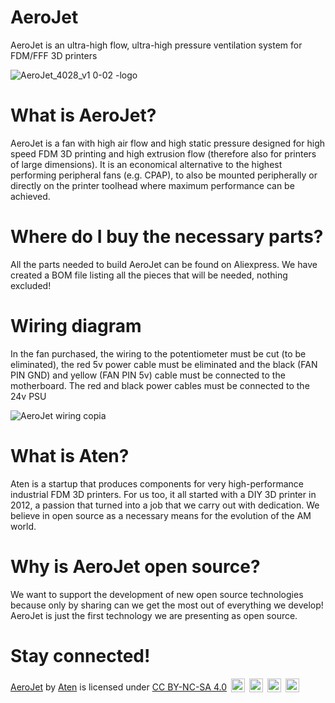 # AeroJet
AeroJet is an ultra-high flow, ultra-high pressure ventilation system for FDM/FFF 3D printers

![AeroJet_4028_v1 0-02 -logo](https://github.com/Aten3Di/AeroJet/assets/157801526/8966dc5d-0db5-4ddb-9c4a-ce3110f193c8)


# What is AeroJet?
AeroJet is a fan with high air flow and high static pressure designed for high speed FDM 3D printing and high extrusion flow (therefore also for printers of large dimensions). 
It is an economical alternative to the highest performing peripheral fans (e.g. CPAP), to also be mounted peripherally or directly on the printer toolhead where maximum performance can be achieved.

# Where do I buy the necessary parts?
All the parts needed to build AeroJet can be found on Aliexpress. We have created a BOM file listing all the pieces that will be needed, nothing excluded!

# Wiring diagram
In the fan purchased, the wiring to the potentiometer must be cut (to be eliminated), the red 5v power cable must be eliminated and the black (FAN PIN GND) and yellow (FAN PIN 5v) cable must be connected to the motherboard. The red and black power cables must be connected to the 24v PSU

![AeroJet wiring copia](https://github.com/Aten3Di/AeroJet/assets/157801526/84e781d6-7af5-4185-8e95-223e570e039b)


# What is Aten?
Aten is a startup that produces components for very high-performance industrial FDM 3D printers.
For us too, it all started with a DIY 3D printer in 2012, a passion that turned into a job that we carry out with dedication. We believe in open source as a necessary means for the evolution of the AM world.

# Why is AeroJet open source?
We want to support the development of new open source technologies because only by sharing can we get the most out of everything we develop!
AeroJet is just the first technology we are presenting as open source. 

# Stay connected!

<p xmlns:cc="http://creativecommons.org/ns#" xmlns:dct="http://purl.org/dc/terms/"><a property="dct:title" rel="cc:attributionURL" href="https://github.com/Aten3Di/AeroJet">AeroJet</a> by <a rel="cc:attributionURL dct:creator" property="cc:attributionName" href="http://www.aten3d.com">Aten</a> is licensed under <a href="http://creativecommons.org/licenses/by-nc-sa/4.0/?ref=chooser-v1" target="_blank" rel="license noopener noreferrer" style="display:inline-block;">CC BY-NC-SA 4.0</a> <a href="http://creativecommons.org/licenses/by-nc-sa/4.0/?ref=chooser-v1" target="_blank" rel="license noopener noreferrer" style="display:inline-block;"><img style="height:22px!important;margin-left:3px;vertical-align:text-bottom;" src="https://mirrors.creativecommons.org/presskit/icons/cc.svg?ref=chooser-v1"></a> <a href="http://creativecommons.org/licenses/by-nc-sa/4.0/?ref=chooser-v1" target="_blank" rel="license noopener noreferrer" style="display:inline-block;"><img style="height:22px!important;margin-left:3px;vertical-align:text-bottom;" src="https://mirrors.creativecommons.org/presskit/icons/by.svg?ref=chooser-v1"></a> <a href="http://creativecommons.org/licenses/by-nc-sa/4.0/?ref=chooser-v1" target="_blank" rel="license noopener noreferrer" style="display:inline-block;"><img style="height:22px!important;margin-left:3px;vertical-align:text-bottom;" src="https://mirrors.creativecommons.org/presskit/icons/nc.svg?ref=chooser-v1"></a> <a href="http://creativecommons.org/licenses/by-nc-sa/4.0/?ref=chooser-v1" target="_blank" rel="license noopener noreferrer" style="display:inline-block;"><img style="height:22px!important;margin-left:3px;vertical-align:text-bottom;" src="https://mirrors.creativecommons.org/presskit/icons/sa.svg?ref=chooser-v1"></a></p>
